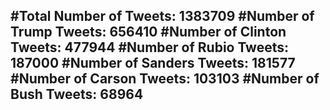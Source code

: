 #Total Number of Tweets: 1383709 
#Number of Trump Tweets: 656410
#Number of Clinton Tweets: 477944
#Number of Rubio Tweets: 187000
#Number of Sanders Tweets: 181577
#Number of Carson Tweets: 103103
#Number of Bush Tweets: 68964
---
